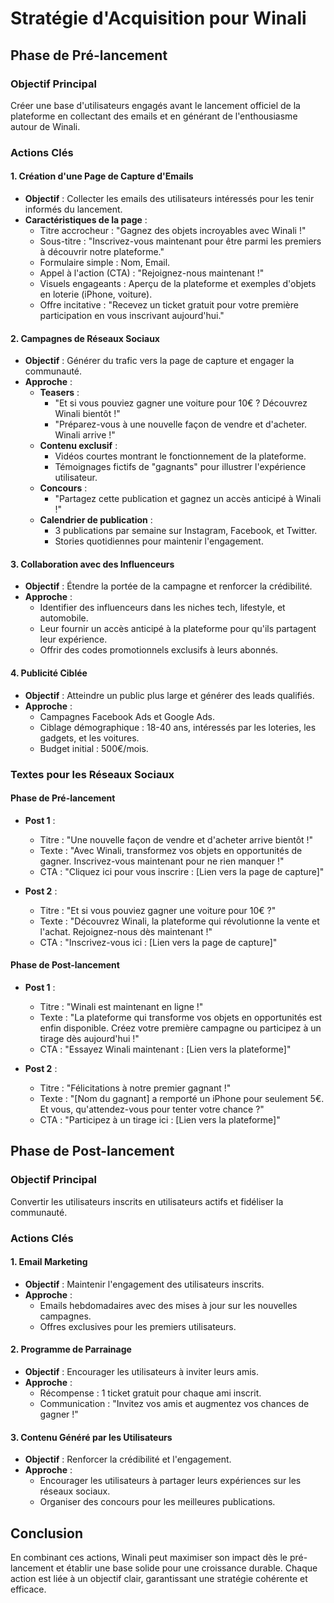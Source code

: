 # Stratégie d'Acquisition pour Winali

## Phase de Pré-lancement

### Objectif Principal
Créer une base d'utilisateurs engagés avant le lancement officiel de la plateforme en collectant des emails et en générant de l'enthousiasme autour de Winali.

### Actions Clés

#### 1. Création d'une Page de Capture d'Emails
- **Objectif** : Collecter les emails des utilisateurs intéressés pour les tenir informés du lancement.
- **Caractéristiques de la page** :
    - Titre accrocheur : "Gagnez des objets incroyables avec Winali !"
    - Sous-titre : "Inscrivez-vous maintenant pour être parmi les premiers à découvrir notre plateforme."
    - Formulaire simple : Nom, Email.
    - Appel à l'action (CTA) : "Rejoignez-nous maintenant !"
    - Visuels engageants : Aperçu de la plateforme et exemples d'objets en loterie (iPhone, voiture).
    - Offre incitative : "Recevez un ticket gratuit pour votre première participation en vous inscrivant aujourd'hui."

#### 2. Campagnes de Réseaux Sociaux
- **Objectif** : Générer du trafic vers la page de capture et engager la communauté.
- **Approche** :
    - **Teasers** :
        - "Et si vous pouviez gagner une voiture pour 10€ ? Découvrez Winali bientôt !"
        - "Préparez-vous à une nouvelle façon de vendre et d'acheter. Winali arrive !"
    - **Contenu exclusif** :
        - Vidéos courtes montrant le fonctionnement de la plateforme.
        - Témoignages fictifs de "gagnants" pour illustrer l'expérience utilisateur.
    - **Concours** :
        - "Partagez cette publication et gagnez un accès anticipé à Winali !"
    - **Calendrier de publication** :
        - 3 publications par semaine sur Instagram, Facebook, et Twitter.
        - Stories quotidiennes pour maintenir l'engagement.

#### 3. Collaboration avec des Influenceurs
- **Objectif** : Étendre la portée de la campagne et renforcer la crédibilité.
- **Approche** :
    - Identifier des influenceurs dans les niches tech, lifestyle, et automobile.
    - Leur fournir un accès anticipé à la plateforme pour qu'ils partagent leur expérience.
    - Offrir des codes promotionnels exclusifs à leurs abonnés.

#### 4. Publicité Ciblée
- **Objectif** : Atteindre un public plus large et générer des leads qualifiés.
- **Approche** :
    - Campagnes Facebook Ads et Google Ads.
    - Ciblage démographique : 18-40 ans, intéressés par les loteries, les gadgets, et les voitures.
    - Budget initial : 500€/mois.

### Textes pour les Réseaux Sociaux

#### Phase de Pré-lancement
- **Post 1** :
    - Titre : "Une nouvelle façon de vendre et d'acheter arrive bientôt !"
    - Texte : "Avec Winali, transformez vos objets en opportunités de gagner. Inscrivez-vous maintenant pour ne rien manquer !"
    - CTA : "Cliquez ici pour vous inscrire : [Lien vers la page de capture]"

- **Post 2** :
    - Titre : "Et si vous pouviez gagner une voiture pour 10€ ?"
    - Texte : "Découvrez Winali, la plateforme qui révolutionne la vente et l'achat. Rejoignez-nous dès maintenant !"
    - CTA : "Inscrivez-vous ici : [Lien vers la page de capture]"

#### Phase de Post-lancement
- **Post 1** :
    - Titre : "Winali est maintenant en ligne !"
    - Texte : "La plateforme qui transforme vos objets en opportunités est enfin disponible. Créez votre première campagne ou participez à un tirage dès aujourd'hui !"
    - CTA : "Essayez Winali maintenant : [Lien vers la plateforme]"

- **Post 2** :
    - Titre : "Félicitations à notre premier gagnant !"
    - Texte : "[Nom du gagnant] a remporté un iPhone pour seulement 5€. Et vous, qu'attendez-vous pour tenter votre chance ?"
    - CTA : "Participez à un tirage ici : [Lien vers la plateforme]"

## Phase de Post-lancement

### Objectif Principal
Convertir les utilisateurs inscrits en utilisateurs actifs et fidéliser la communauté.

### Actions Clés

#### 1. Email Marketing
- **Objectif** : Maintenir l'engagement des utilisateurs inscrits.
- **Approche** :
    - Emails hebdomadaires avec des mises à jour sur les nouvelles campagnes.
    - Offres exclusives pour les premiers utilisateurs.

#### 2. Programme de Parrainage
- **Objectif** : Encourager les utilisateurs à inviter leurs amis.
- **Approche** :
    - Récompense : 1 ticket gratuit pour chaque ami inscrit.
    - Communication : "Invitez vos amis et augmentez vos chances de gagner !"

#### 3. Contenu Généré par les Utilisateurs
- **Objectif** : Renforcer la crédibilité et l'engagement.
- **Approche** :
    - Encourager les utilisateurs à partager leurs expériences sur les réseaux sociaux.
    - Organiser des concours pour les meilleures publications.

## Conclusion
En combinant ces actions, Winali peut maximiser son impact dès le pré-lancement et établir une base solide pour une croissance durable. Chaque action est liée à un objectif clair, garantissant une stratégie cohérente et efficace.